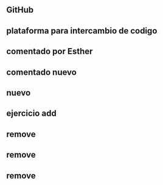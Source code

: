 ## GitHub
## plataforma para intercambio de codigo
## comentado por Esther

## comentado nuevo
## nuevo
## ejercicio add
## remove
## remove
## remove


